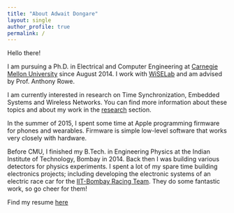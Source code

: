 ```yaml
---
title: "About Adwait Dongare"
layout: single
author_profile: true
permalink: /
---
```


Hello there!

I am pursuing a Ph.D. in Electrical and Computer Engineering at [Carnegie Mellon University](http://ece.cmu.edu) since August 2014. I work with [WiSELab](http://wise.ece.cmu.edu/) and am advised by Prof. Anthony Rowe.

I am currently interested in research on Time Synchronization, Embedded Systems and Wireless Networks. You can find more information about these topics and about my work in the [research](/research/) section.

In the summer of 2015, I spent some time at Apple programming firmware for phones and wearables. Firmware is simple low-level software that works very closely with hardware.

Before CMU, I finished my B.Tech. in Engineering Physics at the Indian Institute of Technology, Bombay in 2014. Back then I was building various detectors for physics experiments. I spent a lot of my spare time building electronics projects; including developing the electronic systems of an electric race car for the [IIT-Bombay Racing Team](http://www.iitbracing.org/). They do some fantastic work, so go cheer for them!

Find my resume [here](/assets/docs/resume.pdf)